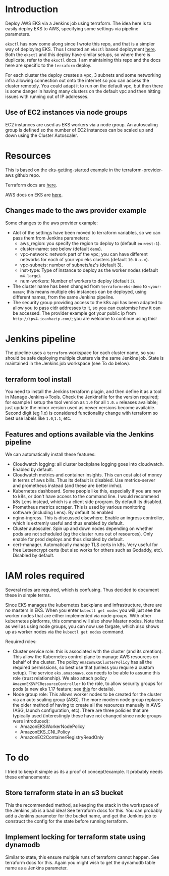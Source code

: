 # Introduction

Deploy AWS EKS via a Jenkins job using terraform. The idea here is to easily deploy EKS to AWS, specifying some settings via pipeline parameters.

`eksctl` has now come along since I wrote this repo, and that is a simpler way of deploying EKS. Thus I created an `eksctl` based deployment [here](https://github.com/spicysomtam/jenkins-deploy-eks-via-eksctl). Both the `eksctl` and this deploy have similar setups, so where there is duplicate, refer to the `eksctl` docs. I am maintaining this repo and the docs here are specific to the `terraform` deploy.

For each cluster the deploy creates a vpc, 3 subnets and some networking infra allowing connection out onto the internet so you can access the cluster remotely. You could adapt it to run on the default vpc, but then there is some danger in having many clusters on the default vpc and then hitting issues with running out of IP addresses.

## Use of EC2 instances via node groups

EC2 instances are used as EKS workers via a node group. An autoscaling group is defined so the number of EC2 instances can be scaled up and down using the Cluster Autoscaler.

# Resources

This is based on the [eks-getting-started](https://github.com/terraform-providers/terraform-provider-aws/tree/master/examples/eks-getting-started) example in the terraform-provider-aws github repo.

Terraform docs are [here](https://www.terraform.io/docs/providers/aws/guides/eks-getting-started.html).

AWS docs on EKS are [here](https://docs.aws.amazon.com/eks/latest/userguide/what-is-eks.html).

## Changes made to the aws provider example

Some changes to the aws provider example:

* Alot of the settings have been moved to terraform variables, so we can pass them from Jenkins parameters:
  + aws_region: you specify the region to deploy to (default `eu-west-1`).
  + cluster-name: see below (default `demo`).
  + vpc-network: network part of the vpc; you can have different networks for each of your vpc eks clusters (default `10.0.x.x`).
  + vpc-subnets: number of subnets/az's (default 3).
  + inst-type: Type of instance to deploy as the worker nodes (default `m4.large`).
  + num-workers: Number of workers to deploy (default `3`).
* The cluster name has been changed from `terraform-eks-demo` to `<your-name>`; this means multiple eks instances can be deployed, using different names, from the same Jenkins pipeline.
* The security group providing access to the k8s api has been adapted to allow you to pass cidr addresses to it, so you can customise how it can be accessed. The provider example got your public ip from `http://ipv4.icanhazip.com/`; you are welcome to continue using this!

# Jenkins pipeline

The pipeline uses a `terraform` workspace for each cluster name, so you should be safe deploying multiple clusters via the same Jenkins job. State is maintained in the Jenkins job workspace (see To do below).

## terraform tool install

You need to install the Jenkins terraform plugin, and then define it as a tool in Manage Jenkins->Tools. Check the Jenkinsfile for the version required; for example I setup the tool version as `1.0` for all `1.0.x` releases available; just update the minor version used as newer versions become available. Second digit (eg 1.x) is considered functionality change with terraform so best use labels like `1.0`,`1.1`, etc.

## Features and options available via the Jenkins pipeline

We can automatically install these features:
* Cloudwatch logging: all cluster backplane logging goes into cloudwatch. Enabled by default.
* Cloudwatch metrics and container insights. This can cost alot of money in terms of aws bills. Thus its default is disabled. Use metrics-server and prometheus instead (and these are better imho).
* Kubernetes dashboard. Some people like this, especially if you are new to k8s, or don't have access to the command line. I would recommend k8s Lens instead, which is a client side program. By default its disabled.
* Prometheus metrics scraper. This is used by various monitoring software (including Lens). By default its enabled
* nginx-ingress. This is discussed elsewhere. Enable an ingress controller, which is extremly useful and thus enabled by default.
* Cluster autoscaler. Spin up and down nodes depending on whether pods are not scheduled (eg the cluster runs out of resources). Only enable for prod deploys and thus disabled by default.
* cert-manager. Automatically manage TLS certs in k8s. Very useful for free Letsencrypt certs (but also works for others such as Godaddy, etc). Disabled by default.

# IAM roles required

Several roles are required, which is confusing. Thus decided to document these in simple terms.

Since EKS manages the kubernetes backplane and infrastructure, there are no masters in EKS. When you enter `kubectl get nodes` you will just see the worker nodes that are either implemented via node groups. With other kubernetes platforms, this command will also show Master nodes. Note that as well as using node groups, you can now use fargate, which also shows up as worker nodes via the `kubectl get nodes` command.

Required roles:
* Cluster service role: this is associated with the cluster (and its creation). This allow the Kubernetes control plane to manage AWS resources on behalf of the cluster. The policy `AmazonEKSClusterPolicy` has all the required permissions, so best use that (unless you require a custom setup). The service `eks.amazonaws.com` needs to be able to assume this role (trust relationship). We also attach policy `AmazonEKSVPCResourceController` to the role, to allow security groups for pods (a new eks 1.17 feature; see [this](https://docs.aws.amazon.com/eks/latest/userguide/security-groups-for-pods.html) for details).
* Node group role: This allows worker nodes to be created for the cluster via an auto scaling group (ASG). The more modern node group replaces the older method of having to create all the resources manually in AWS (ASG, launch configuration, etc). There are three policies that are typically used (interestingly these have not changed since node groups were introduced):
  * AmazonEKSWorkerNodePolicy
  * AmazonEKS_CNI_Policy
  * AmazonEC2ContainerRegistryReadOnly

# To do

I tried to keep it simple as its a proof of concept/example. It probably needs these enhancements:

## Store terraform state in an s3 bucket

This the recommended method, as keeping the stack in the workspace of the Jenkins job is a bad idea! See terraform docs for this. You can probably add a Jenkins parameter for the bucket name, and get the Jenkins job to construct the config for the state before running terraform.

## Implement locking for terraform state using dynamodb

Similar to state, this ensure multiple runs of terraform cannot happen. See terraform docs for this. Again you might wish to get the dynamodb table name as a Jenkins parameter.